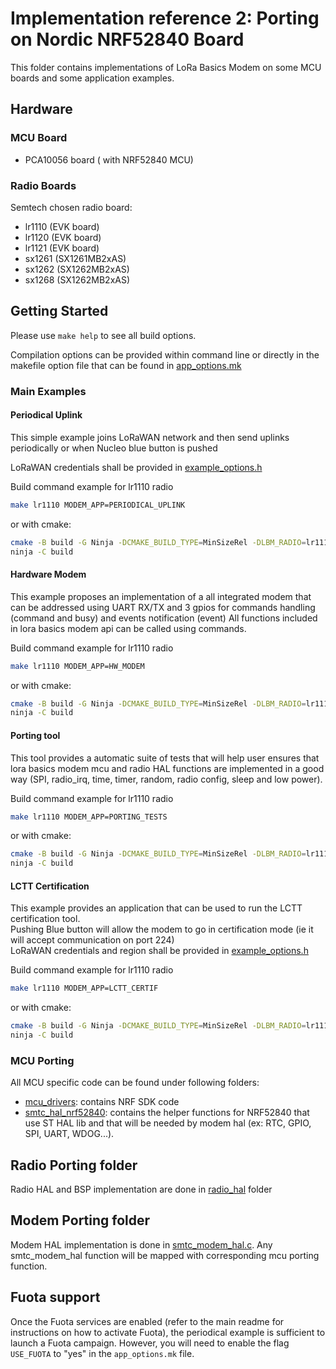 # Implementation reference 2: Porting on Nordic NRF52840 Board

This folder contains implementations of LoRa Basics Modem on some MCU boards and some application examples.

## Hardware

### MCU Board

- PCA10056 board ( with NRF52840 MCU)

### Radio Boards

Semtech chosen radio board:

- lr1110 (EVK board)
- lr1120 (EVK board)
- lr1121 (EVK board)
- sx1261 (SX1261MB2xAS)
- sx1262 (SX1262MB2xAS)
- sx1268 (SX1262MB2xAS)

## Getting Started

Please use `make help` to see all build options.

Compilation options can be provided within command line or directly in the makefile option file that can be found in [app_options.mk](app_makefiles/app_options.mk)

### Main Examples

#### Periodical Uplink

This simple example joins LoRaWAN network and then send uplinks periodically or when Nucleo blue button is pushed

LoRaWAN credentials shall be provided in [example_options.h](main_examples/example_options.h)

Build command example for lr1110 radio

```bash
make lr1110 MODEM_APP=PERIODICAL_UPLINK
```

or with cmake:

```bash
cmake -B build -G Ninja -DCMAKE_BUILD_TYPE=MinSizeRel -DLBM_RADIO=lr1110 -DAPP=periodical_uplink -DLBM_CMAKE_CONFIG_AUTO=ON
ninja -C build
```

#### Hardware Modem

This example proposes an implementation of a all integrated modem that can be addressed using UART RX/TX and 3 gpios for commands handling (command and busy) and events notification (event)
All functions included in lora basics modem api can be called using commands.

Build command example for lr1110 radio

```bash
make lr1110 MODEM_APP=HW_MODEM
```

or with cmake:

```bash
cmake -B build -G Ninja -DCMAKE_BUILD_TYPE=MinSizeRel -DLBM_RADIO=lr1110 -DAPP=hw_modem -DLBM_CMAKE_CONFIG_AUTO=ON
ninja -C build
```

#### Porting tool

This tool provides a automatic suite of tests that will help user ensures that lora basics modem mcu and radio HAL functions are implemented in a good way (SPI, radio_irq, time, timer, random, radio config, sleep and low power).

Build command example for lr1110 radio

```bash
make lr1110 MODEM_APP=PORTING_TESTS
```

or with cmake:

```bash
cmake -B build -G Ninja -DCMAKE_BUILD_TYPE=MinSizeRel -DLBM_RADIO=lr1110 -DAPP=porting_tests -DLBM_CMAKE_CONFIG_AUTO=ON
ninja -C build
```

#### LCTT Certification

This example provides an application that can be used to run the LCTT certification tool.  
Pushing Blue button will allow the modem to go in certification mode (ie it will accept communication on port 224)  
LoRaWAN credentials and region shall be provided in [example_options.h](main_examples/example_options.h)  

Build command example for lr1110 radio

```bash
make lr1110 MODEM_APP=LCTT_CERTIF
```

or with cmake:

```bash
cmake -B build -G Ninja -DCMAKE_BUILD_TYPE=MinSizeRel -DLBM_RADIO=lr1110 -DAPP=lctt_certif -DLBM_CMAKE_CONFIG_AUTO=ON
ninja -C build
```

### MCU Porting

 All MCU specific code can be found under following folders:

- [mcu_drivers](mcu_drivers): contains NRF SDK code
- [smtc_hal_nrf52840](smtc_hal_nrf52840): contains the helper functions for NRF52840 that use ST HAL lib and that will be needed by modem hal (ex: RTC, GPIO, SPI, UART, WDOG...).

## Radio Porting folder

Radio HAL and BSP implementation are done in [radio_hal](radio_hal) folder

## Modem Porting folder

Modem HAL implementation is done in [smtc_modem_hal.c](smtc_modem_hal/smtc_modem_hal.c).
Any smtc_modem_hal function will be mapped with corresponding mcu porting function.

## Fuota support

Once the Fuota services are enabled (refer to the main readme for instructions on how to activate Fuota), the periodical example is sufficient to launch a Fuota campaign. However, you will need to enable the flag `USE_FUOTA` to "yes" in the `app_options.mk` file.
